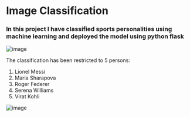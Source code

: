 # Image Classification

### In this project I have classified sports personalities using machine learning and deployed the model using python flask
![image](https://user-images.githubusercontent.com/88052597/174113874-fede87c0-afba-451f-b7cf-2a273183a1dc.png)

The classification has been restricted to 5 persons:
1. Lionel Messi
2. Maria Sharapova
3. Roger Federer
4. Serena Williams
5. Virat Kohli

![image](https://user-images.githubusercontent.com/88052597/174115619-ea74bceb-cede-436b-8bf1-9dc2defcdbd0.png)


